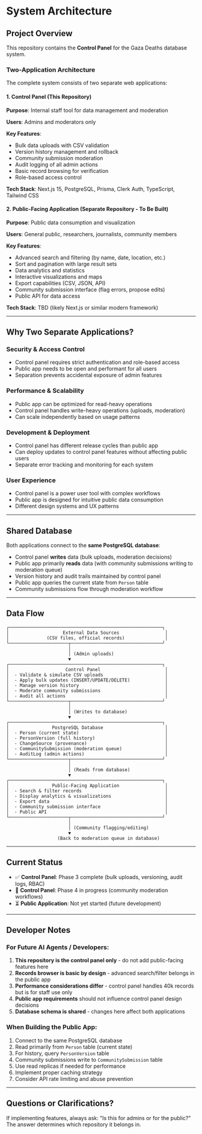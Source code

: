 # System Architecture

## Project Overview

This repository contains the **Control Panel** for the Gaza Deaths database system.

### Two-Application Architecture

The complete system consists of two separate web applications:

#### 1. **Control Panel** (This Repository)
**Purpose**: Internal staff tool for data management and moderation

**Users**: Admins and moderators only

**Key Features**:
- Bulk data uploads with CSV validation
- Version history management and rollback
- Community submission moderation
- Audit logging of all admin actions
- Basic record browsing for verification
- Role-based access control

**Tech Stack**: Next.js 15, PostgreSQL, Prisma, Clerk Auth, TypeScript, Tailwind CSS

#### 2. **Public-Facing Application** (Separate Repository - To Be Built)
**Purpose**: Public data consumption and visualization

**Users**: General public, researchers, journalists, community members

**Key Features**:
- Advanced search and filtering (by name, date, location, etc.)
- Sort and pagination with large result sets
- Data analytics and statistics
- Interactive visualizations and maps
- Export capabilities (CSV, JSON, API)
- Community submission interface (flag errors, propose edits)
- Public API for data access

**Tech Stack**: TBD (likely Next.js or similar modern framework)

---

## Why Two Separate Applications?

### Security & Access Control
- Control panel requires strict authentication and role-based access
- Public app needs to be open and performant for all users
- Separation prevents accidental exposure of admin features

### Performance & Scalability
- Public app can be optimized for read-heavy operations
- Control panel handles write-heavy operations (uploads, moderation)
- Can scale independently based on usage patterns

### Development & Deployment
- Control panel has different release cycles than public app
- Can deploy updates to control panel features without affecting public users
- Separate error tracking and monitoring for each system

### User Experience
- Control panel is a power user tool with complex workflows
- Public app is designed for intuitive public data consumption
- Different design systems and UX patterns

---

## Shared Database

Both applications connect to the **same PostgreSQL database**:

- Control panel **writes** data (bulk uploads, moderation decisions)
- Public app primarily **reads** data (with community submissions writing to moderation queue)
- Version history and audit trails maintained by control panel
- Public app queries the current state from `Person` table
- Community submissions flow through moderation workflow

---

## Data Flow

```
┌─────────────────────────────────────────────────────────┐
│                    External Data Sources                 │
│              (CSV files, official records)               │
└──────────────────────┬──────────────────────────────────┘
                       │
                       │ (Admin uploads)
                       ▼
┌─────────────────────────────────────────────────────────┐
│                     Control Panel                        │
│  - Validate & simulate CSV uploads                       │
│  - Apply bulk updates (INSERT/UPDATE/DELETE)             │
│  - Manage version history                                │
│  - Moderate community submissions                        │
│  - Audit all actions                                     │
└──────────────────────┬──────────────────────────────────┘
                       │
                       │ (Writes to database)
                       ▼
┌─────────────────────────────────────────────────────────┐
│                PostgreSQL Database                       │
│  - Person (current state)                                │
│  - PersonVersion (full history)                          │
│  - ChangeSource (provenance)                             │
│  - CommunitySubmission (moderation queue)                │
│  - AuditLog (admin actions)                              │
└──────────────────────┬──────────────────────────────────┘
                       │
                       │ (Reads from database)
                       ▼
┌─────────────────────────────────────────────────────────┐
│                Public-Facing Application                 │
│  - Search & filter records                               │
│  - Display analytics & visualizations                    │
│  - Export data                                           │
│  - Community submission interface                        │
│  - Public API                                            │
└──────────────────────┬──────────────────────────────────┘
                       │
                       │ (Community flagging/editing)
                       ▼
                   (Back to moderation queue in database)
```

---

## Current Status

- ✅ **Control Panel**: Phase 3 complete (bulk uploads, versioning, audit logs, RBAC)
- 🚧 **Control Panel**: Phase 4 in progress (community moderation workflows)
- ⏳ **Public Application**: Not yet started (future development)

---

## Developer Notes

### For Future AI Agents / Developers:

1. **This repository is the control panel only** - do not add public-facing features here
2. **Records browser is basic by design** - advanced search/filter belongs in the public app
3. **Performance considerations differ** - control panel handles 40k records but is for staff use only
4. **Public app requirements** should not influence control panel design decisions
5. **Database schema is shared** - changes here affect both applications

### When Building the Public App:

1. Connect to the same PostgreSQL database
2. Read primarily from `Person` table (current state)
3. For history, query `PersonVersion` table
4. Community submissions write to `CommunitySubmission` table
5. Use read replicas if needed for performance
6. Implement proper caching strategy
7. Consider API rate limiting and abuse prevention

---

## Questions or Clarifications?

If implementing features, always ask: "Is this for admins or for the public?" The answer determines which repository it belongs in.

